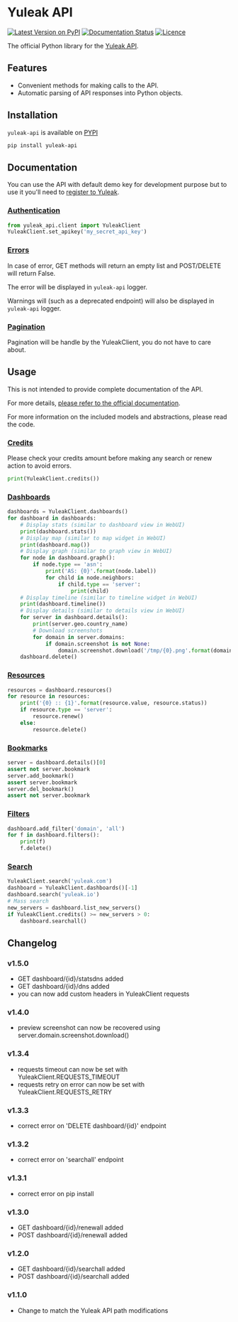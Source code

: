 # Yuleak API

[![Latest Version on PyPI](https://img.shields.io/pypi/v/yuleak-api.svg)](https://pypi.python.org/pypi/yuleak-api/)
[![Documentation Status](https://readthedocs.org/projects/yuleak-api/badge/?version=latest)](https://yuleak-api.readthedocs.io/en/latest/?badge=latest)
[![Licence](https://img.shields.io/pypi/l/yuleak--api.svg)](https://pypi.python.org/pypi/yuleak-api)

The official Python library for the [Yuleak API](https://app.yuleak.com/apidoc).


## Features

- Convenient methods for making calls to the API.
- Automatic parsing of API responses into Python objects.

## Installation

``yuleak-api`` is available on [PYPI](https://pypi.python.org/pypi/yuleak-api)

```bash
pip install yuleak-api
```

## Documentation

You can use the API with default demo key for development purpose but to use it you'll need to [register to Yuleak](https://app.yuleak.com).

### [Authentication](https://app.yuleak.com/apidoc#authentication)

```python
from yuleak_api.client import YuleakClient
YuleakClient.set_apikey('my_secret_api_key')
```

### [Errors](https://app.yuleak.com/apidoc#errors)

In case of error, GET methods will return an empty list and POST/DELETE will return False.

The error will be displayed in ``yuleak-api`` logger.

Warnings will (such as a deprecated endpoint) will also be displayed in ``yuleak-api`` logger.

### [Pagination](https://app.yuleak.com/apidoc#pagination)

Pagination will be handle by the YuleakClient, you do not have to care about.


## Usage

This is not intended to provide complete documentation of the API.

For more details, [please refer to the official documentation](https://app.yuleak.com/apidoc).

For more information on the included models and abstractions, please read the code.

### [Credits](https://app.yuleak.com/apidoc#get-credits)

Please check your credits amount before making any search or renew action to avoid errors.

```python
print(YuleakClient.credits())
```

### [Dashboards](https://app.yuleak.com/apidoc#get-dashboards)

```python
dashboards = YuleakClient.dashboards()
for dashboard in dashboards:
    # Display stats (similar to dashboard view in WebUI)
    print(dashboard.stats())
    # Display map (similar to map widget in WebUI)
    print(dashboard.map())
    # Display graph (similar to graph view in WebUI)
    for node in dashboard.graph():
        if node.type == 'asn':
            print('AS: {0}'.format(node.label))
            for child in node.neighbors:
                if child.type == 'server':
                    print(child)
    # Display timeline (similar to timeline widget in WebUI)
    print(dashboard.timeline())
    # Display details (similar to details view in WebUI)
    for server in dashboard.details():
        print(server.geo.country_name)
        # Download screenshots
        for domain in server.domains:
            if domain.screenshot is not None:
                domain.screenshot.download('/tmp/{0}.png'.format(domain.value))
    dashboard.delete()
```

### [Resources](https://app.yuleak.com/apidoc#get-resources)

```python
resources = dashboard.resources()
for resource in resources:
    print('{0} :: {1}'.format(resource.value, resource.status))
    if resource.type == 'server':
        resource.renew()
    else:
        resource.delete()
```

### [Bookmarks](https://app.yuleak.com/apidoc#post-bookmark)

```python
server = dashboard.details()[0]
assert not server.bookmark
server.add_bookmark()
assert server.bookmark
server.del_bookmark()
assert not server.bookmark
```

### [Filters](https://app.yuleak.com/apidoc#get-filters)
```python
dashboard.add_filter('domain', 'all')
for f in dashboard.filters():
    print(f)
    f.delete()
```

### [Search](https://app.yuleak.com/apidoc#post-search)
```python
YuleakClient.search('yuleak.com')
dashboard = YuleakClient.dashboards()[-1]
dashboard.search('yuleak.io')
# Mass search
new_servers = dashboard.list_new_servers()
if YuleakClient.credits() >= new_servers > 0:
    dashboard.searchall()
```

## Changelog
### v1.5.0
 * GET dashboard/{id}/statsdns added
 * GET dashboard/{id}/dns added
 * you can now add custom headers in YuleakClient requests
### v1.4.0
 * preview screenshot can now be recovered using server.domain.screenshot.download()
### v1.3.4
 * requests timeout can now be set with YuleakClient.REQUESTS_TIMEOUT
 * requests retry on error can now be set with YuleakClient.REQUESTS_RETRY
### v1.3.3
 * correct error on 'DELETE dashboard/{id}' endpoint
### v1.3.2
 * correct error on 'searchall' endpoint
### v1.3.1
 * correct error on pip install
### v1.3.0
 * GET dashboard/{id}/renewall added
 * POST dashboard/{id}/renewall added
### v1.2.0
 * GET dashboard/{id}/searchall added
 * POST dashboard/{id}/searchall added
### v1.1.0
 * Change to match the Yuleak API path modifications
